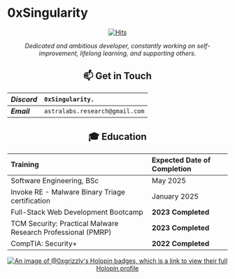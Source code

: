 # 0xSingularity

<div align="center">
 
[![Hits](https://hits.sh/github.com/0x-Singularity.svg?label=Views&color=2C2E47)](https://hits.sh/github.com/0x-Singularity/)
 
_Dedicated and ambitious developer, constantly working on self-improvement, lifelong learning, and supporting others._
<!---!## 🧮 Statistics


[](https://komarev.com/ghpvc/?username=0xGrizzly&color=blue&style=flat)  
![0xGrizzly's GitHub stats](https://github-readme-stats.vercel.app/api?username=0xGrizzly&show_icons=true&theme=transparent&hide=issues,contribs&hide_border)
<br>
![Top Langs](https://github-readme-stats.vercel.app/api/top-langs/?username=0xGrizzly&layout=compact&theme=transparent) -->

## 📫 Get in Touch

| **_Discord_** | `0xSingularity.`               |
| :------------ | :----------------------------- |
| **_Email_** | `astralabs.research@gmail.com` |
## 🎓 Education

| Training                                                  | Expected Date of Completion |
| :-------------------------------------------------------- | :-------------------------- |
| Software Engineering, BSc                                 | May 2025                    |
| Invoke RE - Malware Binary Triage certification           | January 2025                |
| Full-Stack Web Development Bootcamp                       | **2023 Completed**          |
| TCM Security: Practical Malware Research Professional (PMRP) | **2023 Completed**       |
| CompTIA: Security+                                        | **2022 Completed**          |


[![An image of @0xgrizzly's Holopin badges, which is a link to view their full Holopin profile](https://holopin.me/0xgrizzly)](https://holopin.io/@0xgrizzly)

<!---
GarrettMcGuire54/GarrettMcGuire54 is a ✨ special ✨ repository because its `README.md` (this file) appears on your GitHub profile.
You can click the Preview link to take a look at your changes.
--->

 <div/>
